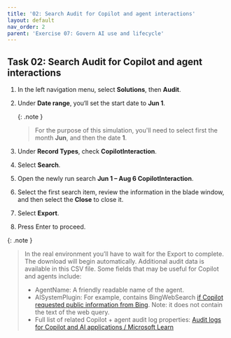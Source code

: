 ```yaml
---
title: '02: Search Audit for Copilot and agent interactions'
layout: default
nav_order: 2
parent: 'Exercise 07: Govern AI use and lifecycle'
---
```


## Task 02: Search Audit for Copilot and agent interactions

1. In the left navigation menu, select **Solutions**, then **Audit**.

1. Under **Date range**, you‘ll set the start date to **Jun 1**.

    {: .note }
    > For the purpose of this simulation, you'll need to select first the month **Jun**, and then the date **1**.

1. Under **Record Types**, check **CopilotInteraction**.

1. Select **Search**.

1. Open the newly run search **Jun 1 – Aug 6 CopilotInteraction**.

1. Select the first search item, review the information in the blade window, and then select the **Close** to close it.
   
1. Select **Export**.

1. Press Enter to proceed.

{: .note }
> In the real environment you’ll have to wait for the Export to complete. The download will begin automatically.
> Additional audit data is available in this CSV file. Some fields that may be useful for Copilot and agents include:
> - AgentName: A friendly readable name of the agent.
> - AISystemPlugin: For example, contains BingWebSearch [if Copilot requested public information from Bing](https://learn.microsoft.com/en-us/purview/audit-copilot#identifying-if-copilot-accessed-the-web). 
Note: it does not contain the text of the web query.
> - Full list of related Copilot + agent audit log properties: [Audit logs for Copilot and AI applications / Microsoft Learn](https://learn.microsoft.com/en-us/purview/audit-copilot#user-activities-with-copilot-and-ai-applications)

